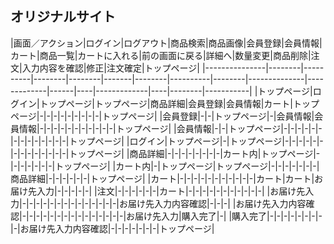 ## オリジナルサイト
|画面／アクション|ログイン|ログアウト|商品検索|商品画像|会員登録|会員情報|カート|商品一覧|カートに入れる|前の画面に戻る|詳細へ|数量変更|商品削除|注文|入力内容を確認|修正|注文確定|トップページ|
|---------------|--------|----------|--------|--------|-------|--------|----------|--------|--------------|-------------|------|----|-------------|----|--------|-----------|
|トップページ|ログイン|トップページ|トップページ|商品詳細|会員登録|会員情報|カート|トップページ|-|-|-|-|-|-|-|-|-|トップページ|
|会員登録|-|-|トップページ|-|会員情報|会員情報|-|-|-|-|-|-|-|-|-|-|-|トップページ|
|会員情報|-|-|トップページ|-|-|-|-|-|-|-|-|-|-|-|-|-|-|トップページ|
|ログイン|トップページ|-|トップページ|-|-|-|-|-|-|-|-|-|-|-|-|-|-|トップページ|
|商品詳細|-|-|-|-|-|-|-|-|カート内|トップページ|-|-|-|-|-|-|-|トップページ|
|カート内|-|トップページ|トップページ|-|-|-|-|-|-|-|商品詳細|-|-|-|-|-|-|トップページ|
|カート|-|-|-|-|-|-|-|-|-|-|-|カート|カート|お届け先入力|-|-|-|-|-|
|注文|-|-|-|-|-|-|カート|-|-|-|-|-|-|-|-|-|-|-|
|お届け先入力|-|-|-|-|-|-|-|-|-|-|-|-|-|-|お届け先入力内容確認|-|-|-|
|お届け先入力内容確認|-|-|-|-|-|-|-|-|-|-|-|-|-|-|-|お届け先入力|購入完了|-|
|購入完了|-|-|-|-|-|-|-|-|-|お届け先入力内容確認|-|-|-|-|-|-|-|トップページ|
